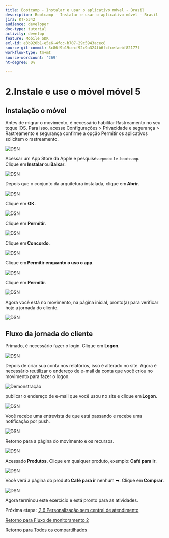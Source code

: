 ```yaml
---
title: Bootcamp - Instalar e usar o aplicativo móvel - Brasil
description: Bootcamp - Instalar e usar o aplicativo móvel - Brasil
jira: KT-5342
audience: developer
doc-type: tutorial
activity: develop
feature: Mobile SDK
exl-id: e3b920b1-e5e6-4fcc-b707-29c5943acec8
source-git-commit: 3c86f9b19cecf92c9a324fb6fcfcefaebf82177f
workflow-type: tm+mt
source-wordcount: '269'
ht-degree: 0%

---
```


# 2.Instale e use o móvel móvel 5


## Instalação o móvel

Antes de migrar o movimento, é necessário habilitar Rastreamento no seu toque iOS. Para isso, acesse Configurações > Privacidade e segurança > Rastreamento e segurança confirme a opção Permitir os aplicativos solicitem o rastreamento.

![DSN](./../uc3/images/app4.png)

Acessar um App Store da Apple e pesquise `aepmobile-bootcamp`.\
Clique em **Instalar** ou **Baixar**.

![DSN](./../uc3/images/app1.png)

Depois que o conjunto da arquitetura instalada, clique em **Abrir**.

![DSN](./../uc3/images/app2.png)

Clique em **OK**.

![DSN](./../uc3/images/app9.png)

Clique em **Permitir**.

![DSN](./../uc3/images/app3.png)

Clique em **Concordo**.

![DSN](./../uc3/images/app7.png)

Clique em **Permitir enquanto o uso o app**.

![DSN](./../uc3/images/app8.png)

Clique em **Permitir**.

![DSN](./../uc3/images/app5.png)

Agora você está no movimento, na página inicial, pronto(a) para verificar hoje a jornada do cliente.

![DSN](./../uc3/images/app12.png)

## Fluxo da jornada do cliente

Primado, é necessário fazer o login. Clique em **Logon**.

![DSN](./../uc3/images/app13.png)

Depois de criar sua conta nos relatórios, isso é alterado no site. Agora é necessário reutilizar o endereço de e-mail da conta que você criou no movimento para fazer o logon.

![Demonstração](./../uc3/images/pv1.png)

publicar o endereço de e-mail que você usou no site e clique em **Logon**.

![DSN](./../uc3/images/app14.png)

Você recebe uma entrevista de que está passando e recebe uma notificação por push.

![DSN](./../uc3/images/app15.png)

Retorno para a página do movimento e os recursos.

![DSN](./../uc3/images/app17.png)

Acessado **Produtos**. Clique em qualquer produto, exemplo: **Café para ir**.

![DSN](./images/app19.png)

Você verá a página do produto **Café para ir** nenhum ➡. Clique em **Comprar**.

![DSN](./images/app20.png)

Agora terminou este exercício e está pronto para as atividades.

Próxima etapa: [ 2.6 Personalização sem central de atendimento](./ex6.md)

[Retorno para Fluxo de monitoramento 2](./uc2.md)

[Retorno para Todos os compartilhados](../../overview.md)
